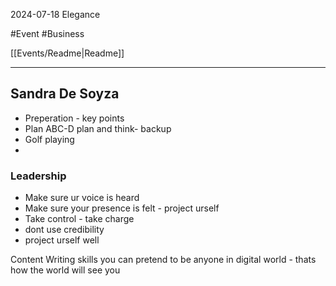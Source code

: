 2024-07-18
Elegance

#Event #Business 

[[Events/Readme|Readme]]

---
## Sandra De Soyza

- Preperation - key points
- Plan ABC-D plan and think- backup
- Golf playing
- 

### Leadership
- Make sure ur voice is heard
- Make sure your presence is felt - project urself
- Take control - take charge
- dont use credibility
- project urself well

Content Writing
skills
you can pretend to be anyone in digital world - thats how the world will see you